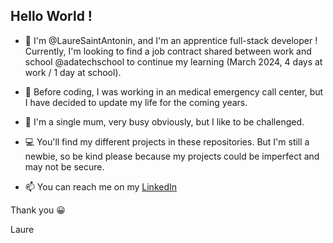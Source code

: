 ## Hello World !

- 👋 I'm @LaureSaintAntonin, and I'm an apprentice full-stack developer ! Currently,
I'm looking to find a job contract shared between work and school @adatechschool to
continue my learning (March 2024, 4 days at work / 1 day at school).

- 👀 Before coding, I was working in an medical emergency call center,
but I have decided to update my life for the coming years.

- 💞️ I'm a single mum, very busy obviously, but I like to be challenged.

- 💻 You'll find my different projects in these repositories. But I'm still a
newbie, so be kind please because my projects could be
imperfect and may not be secure. 

- 📫 You can reach me on my 
[LinkedIn](www.linkedin.com/in/lauresaintantonin) 
        

Thank you 😀

Laure
